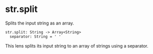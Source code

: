 # str.split

Splits the input string as an array.

```
str.split: String -> Array<String>
  separator: String = ' '
```

This lens splits its input string to an array of
strings using a separator.
